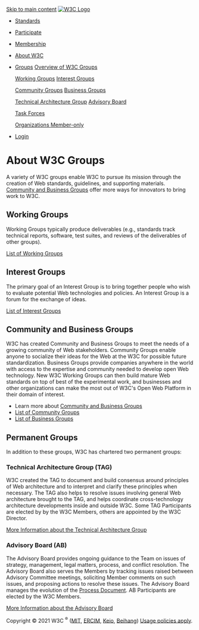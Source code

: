 <a href="#main" class="nav-link bg-w3c-blue sr-only sr-only-focusable">Skip to main content</a> <a href="https://www.w3.org/" class="navbar-brand"><img src="https://www.w3.org/Icons/w3c_home_white_transp.svg" alt="W3C Logo" class="bg-w3c-blue" /></a>

<span class="navbar-toggler-icon"></span>

- <a href="https://www.w3.org/standards/" class="nav-link bg-w3c-blue">Standards</a>
- <a href="https://www.w3.org/participate/" class="nav-link bg-w3c-blue">Participate</a>
- <a href="https://www.w3.org/Consortium/membership" class="nav-link bg-w3c-blue">Membership</a>
- <a href="https://www.w3.org/Consortium/" class="nav-link bg-w3c-blue">About W3C</a>
- <a href="#" id="navbarDropdown" class="bg-w3c-blue nav-link dropdown-toggle">Groups</a>
  <a href="/groups/" class="dropdown-item">Overview of W3C Groups</a>

  <a href="/groups/wg/" class="dropdown-item">Working Groups</a> <a href="/groups/ig/" class="dropdown-item">Interest Groups</a>

  <a href="/groups/cg/" class="dropdown-item">Community Groups</a> <a href="/groups/bg/" class="dropdown-item">Business Groups</a>

  <a href="/groups/other/tag" class="dropdown-item">Technical Architecture Group</a> <a href="/groups/other/ab" class="dropdown-item">Advisory Board</a>

  <a href="/groups/tf/" class="dropdown-item">Task Forces</a>

  <a href="/organizations/" class="member dropdown-item">Organizations <span class="badge bg-w3c-blue">Member-only</span></a>

<!-- -->

- <span class="navbar-text bg-w3c-blue py-0"> <a href="/accounts/login?redirect_url=/groups/" class="bg-w3c-blue btn btn-light">Login</a> </span>

# About W3C Groups

A variety of W3C groups enable W3C to pursue its mission through the creation of Web standards, guidelines, and supporting materials. [Community and Business Groups](#cgbg) offer more ways for innovators to bring work to W3C.

## Working Groups

Working Groups typically produce deliverables (e.g., standards track technical reports, software, test suites, and reviews of the deliverables of other groups).

[List of Working Groups](/groups/wg/ "List of Working Groups")

## Interest Groups

The primary goal of an Interest Group is to bring together people who wish to evaluate potential Web technologies and policies. An Interest Group is a forum for the exchange of ideas.

[List of Interest Groups](/groups/ig/ "List of Interest Groups")

## Community and Business Groups

W3C has created Community and Business Groups to meet the needs of a growing community of Web stakeholders. Community Groups enable anyone to socialize their ideas for the Web at the W3C for possible future standardization. Business Groups provide companies anywhere in the world with access to the expertise and community needed to develop open Web technology. New W3C Working Groups can then build mature Web standards on top of best of the experimental work, and businesses and other organizations can make the most out of W3C's Open Web Platform in their domain of interest.

- Learn more about [Community and Business Groups](/community/)
- [List of Community Groups](/groups/cg/ "List of Community Groups")
- [List of Business Groups](/groups/bg/ "List of Business Groups")

## Permanent Groups

In addition to these groups, W3C has chartered two permanent groups:

### Technical Architecture Group (TAG)

W3C created the TAG to document and build consensus around principles of Web architecture and to interpret and clarify these principles when necessary. The TAG also helps to resolve issues involving general Web architecture brought to the TAG, and helps coordinate cross-technology architecture developments inside and outside W3C. Some TAG Participants are elected by by the W3C Members, others are appointed by the W3C Director.

[More Information about the Technical Architecture Group](/groups/other/tag "More Information about the Technical Architecture Group")

### Advisory Board (AB)

The Advisory Board provides ongoing guidance to the Team on issues of strategy, management, legal matters, process, and conflict resolution. The Advisory Board also serves the Members by tracking issues raised between Advisory Committee meetings, soliciting Member comments on such issues, and proposing actions to resolve these issues. The Advisory Board manages the evolution of the [Process Document](/Consortium/Process/). AB Participants are elected by the W3C Members.

[More Information about the Advisory Board](/groups/other/ab "More Information about the Advisory Board")

Copyright © 2021 W3C <sup>®</sup> ([MIT](https://www.csail.mit.edu/), [ERCIM](https://www.ercim.eu/), [Keio](https://www.keio.ac.jp/), [Beihang](https://ev.buaa.edu.cn/)) [Usage policies apply](/Consortium/Legal/ipr-notice).
